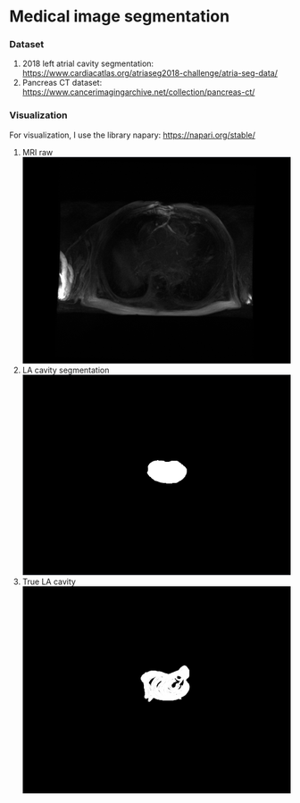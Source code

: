 # Medical image segmentation
### Dataset
1. 2018 left atrial cavity segmentation: https://www.cardiacatlas.org/atriaseg2018-challenge/atria-seg-data/
2. Pancreas CT dataset: https://www.cancerimagingarchive.net/collection/pancreas-ct/ 

### Visualization
For visualization, I use the library napary: https://napari.org/stable/
1. MRI raw
![alt text](images/image.png)
2. LA cavity segmentation
![alt text](images/image-1.png)
3. True LA cavity
![alt text](images/image-2.png)